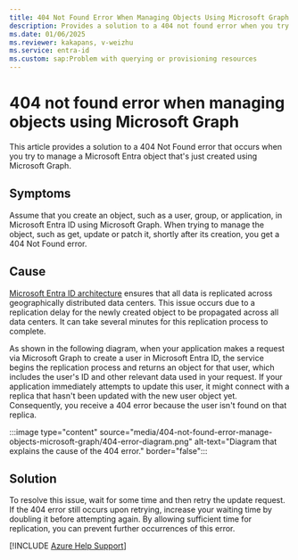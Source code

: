 ```yaml
---
title: 404 Not Found Error When Managing Objects Using Microsoft Graph
description: Provides a solution to a 404 not found error when you try to manage a Microsoft Entra object that's just created using Microsoft Graph.
ms.date: 01/06/2025
ms.reviewer: kakapans, v-weizhu
ms.service: entra-id
ms.custom: sap:Problem with querying or provisioning resources
---
```

# 404 not found error when managing objects using Microsoft Graph

This article provides a solution to a 404 Not Found error that occurs when you try to manage a Microsoft Entra object that's just created using Microsoft Graph.

## Symptoms

Assume that you create an object, such as a user, group, or application, in Microsoft Entra ID using Microsoft Graph. When trying to manage the object, such as get, update or patch it, shortly after its creation, you get a 404 Not Found error. 

## Cause

[Microsoft Entra ID architecture](/entra/architecture/architecture) ensures that all data is replicated across geographically distributed data centers. This issue occurs due to a replication delay for the newly created object to be propagated across all data centers. It can take several minutes for this replication process to complete.

As shown in the following diagram, when your application makes a request via Microsoft Graph to create a user in Microsoft Entra ID, the service begins the replication process and returns an object for that user, which includes the user's ID and other relevant data used in your request. If your application immediately attempts to update this user, it might connect with a replica that hasn't been updated with the new user object yet. Consequently, you receive a 404 error because the user isn't found on that replica.

 :::image type="content" source="media/404-not-found-error-manage-objects-microsoft-graph/404-error-diagram.png" alt-text="Diagram that explains the cause of the 404 error." border="false":::

## Solution

To resolve this issue, wait for some time and then retry the update request. If the 404 error still occurs upon retrying, increase your waiting time by doubling it before attempting again. By allowing sufficient time for replication, you can prevent further occurrences of this error.

[!INCLUDE [Azure Help Support](../../../includes/azure-help-support.md)]